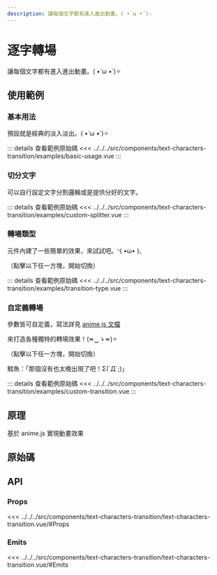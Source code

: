 ```yaml
---
description: 讓每個文字都有進入進出動畫。( •̀ ω •́ )✧
---
```


<script setup>
import SourceLinkList from '../../../src/components/source-link-list.vue'

import BasicUsage from '../../../src/components/text-characters-transition/examples/basic-usage.vue'
import CustomSplitter from '../../../src/components/text-characters-transition/examples/custom-splitter.vue'
import TransitionType from '../../../src/components/text-characters-transition/examples/transition-type.vue'
import CustomTransition from '../../../src/components/text-characters-transition/examples/custom-transition.vue'

import { onMounted, ref, nextTick } from 'vue'

const visible = ref(false);

/** FIX: 強制更新元件
 *
 * 否則直接從此頁網址進入頁面時，所有的元件無法動作；從其他頁面跳轉至此頁則不會
 *
 * 目前原因不明
 */
onMounted(async () => {
  await nextTick();
  visible.value = true;
});
</script>

# 逐字轉場

讓每個文字都有進入進出動畫。( •̀ ω •́ )✧

## 使用範例

### 基本用法

預設就是經典的淡入淡出。( •̀ ω •́ )✧

<basic-usage v-if="visible"/>

::: details 查看範例原始碼
<<< ../../../src/components/text-characters-transition/examples/basic-usage.vue
:::

### 切分文字

可以自行設定文字分割邏輯或是提供分好的文字。

<custom-splitter v-if="visible"/>

::: details 查看範例原始碼
<<< ../../../src/components/text-characters-transition/examples/custom-splitter.vue
:::

### 轉場類型

元件內建了一些簡單的效果，來試試吧。◝( •ω• )◟

（點擊以下任一方塊，開始切換）

<transition-type v-if="visible"/>

::: details 查看範例原始碼
<<< ../../../src/components/text-characters-transition/examples/transition-type.vue
:::

### 自定義轉場

參數皆可自定義，寫法詳見 [anime.js 文檔](https://animejs.com/documentation/#cssProperties)

來打造各種獨特的轉場效果！(≖‿ゝ≖)✧

（點擊以下任一方塊，開始切換）

<custom-transition v-if="visible" class="min-h-[50vh]"/>

鱈魚：「那個沒有也太晚出現了吧！Σ(ˊДˋ;)」

::: details 查看範例原始碼
<<< ../../../src/components/text-characters-transition/examples/custom-transition.vue
:::

## 原理

基於 anime.js 實現動畫效果

## 原始碼

<source-link-list name="text-characters-transition"/>

## API

### Props

<<< ../../../src/components/text-characters-transition/text-characters-transition.vue/#Props

### Emits

<<< ../../../src/components/text-characters-transition/text-characters-transition.vue/#Emits
